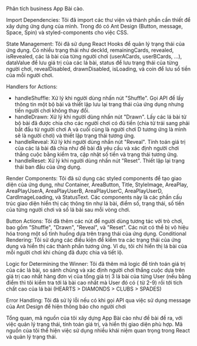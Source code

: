 Phân tích business App Bài cào.

Import Dependencies: Tôi đã import các thư viện và thành phần cần thiết để xây dựng ứng dụng của mình. Trong đó có Ant Design (Button, message, Space, Spin) và styled-components cho việc CSS.

State Management: 
Tôi đã sử dụng React Hooks để quản lý trạng thái của ứng dụng. Có nhiều trạng thái như deckId, remainingCards, revealed, isRevealed, các lá bài của từng người chơi (userACards, userBCards, ...), dataValue để lưu giá trị của các lá bài, status để lưu trạng thái của từng người chơi, revealDisabled, drawnDisabled, isLoading, và coin để lưu số tiền của mỗi người chơi.

Handlers for Actions:
-	handleShuffle: Xử lý khi người dùng nhấn nút "Shuffle". Gọi API để lấy thông tin một bộ bài và thiết lập lưu lại trạng thái của ứng dụng nhưng tiền người chơi không thay đổi.
-	handleDrawn: Xử lý khi người dùng nhấn nút "Drawn". Lấy các lá bài từ bộ bài đã được chia cho các người chơi có đủ tiền (chia từ trái sang phải bắt đầu từ người chơi A và cuối cùng là người chơi D tương ứng là mình sẽ là người chơi) và thiết lập trạng thái tương ứng.
-	handleReveal: Xử lý khi người dùng nhấn nút "Reveal". Tính toán giá trị của các lá bài đã chia như đề bài đã yêu cầu và xác định người chơi thắng cuộc bằng kiểm tra, cập nhật số tiền và trạng thái tương ứng.
-	handleReset: Xử lý khi người dùng nhấn nút "Reset". Thiết lập lại trạng thái ban đầu của ứng dụng.
  
Render Components: Tôi đã sử dụng các styled components để tạo giao diện của ứng dụng, như Container, AreaButton, Title, StyleImage, AreaPlay, AreaPlayUserA, AreaPlayUserB, AreaPlayUserC, AreaPlayUserD, CardImageLoading, và StatusText. Các components này là các phần cấu trúc giao diện hiển thị các thông tin như lá bài, điểm số, trạng thái, số tiền của từng người chơi và số lá bài sau mỗi vòng chơi.

Button Actions: Tôi đã thêm các nút để người dùng tương tác với trò chơi, bao gồm "Shuffle", "Drawn", "Reveal", và "Reset". Các nút có thể bị vô hiệu hóa trong một số tình huống dựa trên trạng thái của ứng dụng.
Conditional Rendering: Tôi sử dụng các điều kiện để kiểm tra các trạng thái của ứng dụng và hiển thị các thành phần tương ứng. Ví dụ, tôi chỉ hiển thị lá bài của mỗi người chơi khi chúng đã được chia và tiết lộ.

Logic for Determining the Winner: Tôi đã thêm mã logic để tính toán giá trị của các lá bài, so sánh chúng và xác định người chơi thắng cuộc dựa trên giá trị cao nhất hàng đơn vị của tổng giá trị 3 lá bài của từng User (nếu bằng điểm thì tôi kiểm tra tới lá bài cao nhất mà User đó có ( từ 2-9) rồi tới tích chất cao của lá bài (HEARTS >  DIAMONDS > CLUBS > SPADES)

Error Handling: Tôi đã sử lý lỗi nếu có khi gọi API qua việc sử dụng message của Ant Design để hiện thông báo cho người chơi

Tổng quan, mã nguồn của tôi xây dựng App Bài cào như đề bài đề ra, với việc quản lý trạng thái, tính toán giá trị, và hiển thị giao diện phù hợp. Mã nguồn của tôi thể hiện việc sử dụng nhiều khái niệm quan trọng trong React và quản lý trạng thái.
